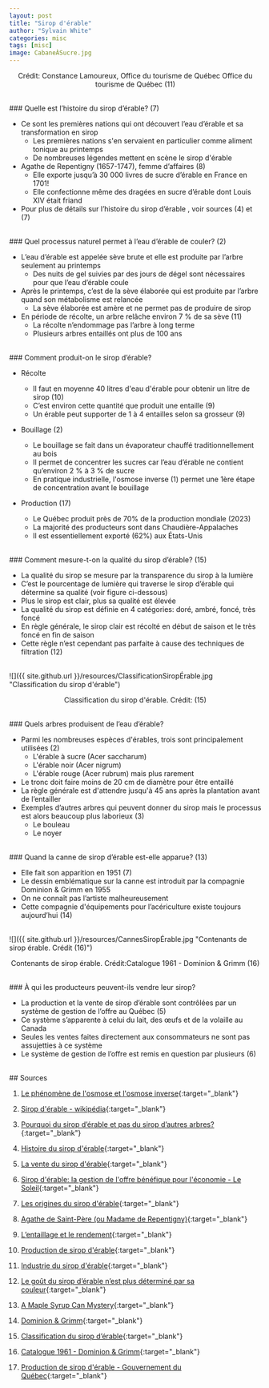```yaml
---
layout: post
title: "Sirop d'érable"
author: "Sylvain White"
categories: misc
tags: [misc]
image: CabaneÀSucre.jpg
---
```

<p style="text-align: center;">Crédit: Constance Lamoureux, Office du tourisme de Québec Office du tourisme de Québec (11)</p>

<br/>
### Quelle est l’histoire du sirop d’érable? (7)

* Ce sont les premières nations qui ont découvert l’eau d’érable et sa transformation en sirop
    * Les premières nations s'en servaient en particulier comme aliment tonique au printemps
	* De nombreuses légendes mettent en scène le sirop d'érable
* Agathe de Repentigny (1657-1747), femme d’affaires (8)
    * Elle exporte jusqu’à 30 000 livres de sucre d’érable en France en 1701!
	* Elle confectionne même des dragées en sucre d’érable dont Louis XIV était friand
* Pour plus de détails sur l’histoire du sirop d’érable , voir sources (4) et (7)

<br/>
### Quel processus naturel permet à l’eau d’érable de couler? (2)

* L’eau d’érable est appelée sève brute et elle est produite par l’arbre seulement au printemps
	* Des nuits de gel suivies par des jours de dégel sont nécessaires pour que l’eau d’érable coule
* Après le printemps, c’est de la sève élaborée qui est produite par l’arbre quand son métabolisme est relancée
	* La sève élaborée est amère et ne permet pas de produire de sirop
* En période de récolte, un arbre relâche environ 7 % de sa sève (11)
	* La récolte n’endommage pas l’arbre à long terme
	* Plusieurs arbres entaillés ont plus de 100 ans

<br/>
### Comment produit-on le sirop d’érable?

* Récolte
    * Il faut en moyenne 40 litres d'eau d'érable pour obtenir un litre de sirop (10)
    * C’est environ cette quantité que produit une entaille (9) 
    * Un érable peut supporter de 1 à 4 entailles selon sa grosseur (9)

* Bouillage (2)
    * Le bouillage se fait dans un évaporateur chauffé traditionnellement au bois
    * Il permet de concentrer les sucres car l’eau d’érable ne contient qu’environ 2 % à 3 % de sucre
    * En pratique industrielle, l'osmose inverse (1) permet une 1ère étape de concentration avant le bouillage

* Production (17)
    * Le Québec produit près de 70% de la production mondiale (2023)
    * La majorité des producteurs sont dans Chaudière-Appalaches
    * Il est essentiellement exporté (62%) aux États-Unis

<br/>
### Comment mesure-t-on la qualité du sirop d’érable? (15)

* La qualité du sirop se mesure par la transparence du sirop à la lumière
* C’est le pourcentage de lumière qui traverse le sirop d’érable qui détermine sa qualité (voir figure ci-dessous)
* Plus le sirop est clair, plus sa qualité est élevée
* La qualité du sirop est définie en 4 catégories: doré, ambré, foncé, très foncé
* En règle générale, le sirop clair est récolté en début de saison et le très foncé en fin de saison
* Cette règle n’est cependant pas parfaite à cause des techniques de filtration (12)  

<br/>
![]({{ site.github.url }}/resources/ClassificationSiropÉrable.jpg "Classification du sirop d'érable")

<p style="text-align: center;">Classification du sirop d'érable. Crédit: (15)</p>

<br/>
### Quels arbres produisent de l’eau d’érable?

* Parmi les nombreuses espèces d'érables, trois sont principalement utilisées (2)
    * L'érable à sucre (Acer saccharum)
    * L'érable noir (Acer nigrum) 
    * L'érable rouge (Acer rubrum) mais plus rarement
* Le tronc doit faire moins de 20 cm de diamètre pour être entaillé
* La règle générale est d'attendre jusqu'à 45 ans après la plantation avant de l’entailler
* Exemples d’autres arbres qui peuvent donner du sirop mais le processus est alors beaucoup plus laborieux (3)
    * Le bouleau
    * Le noyer

<br/>
### Quand la canne de sirop d’érable est-elle apparue? (13)

* Elle fait son apparition en 1951 (7)
* Le dessin emblématique sur la canne est introduit par la compagnie Dominion & Grimm en 1955
* On ne connaît pas l’artiste malheureusement
* Cette compagnie d'équipements pour l’acériculture existe toujours aujourd’hui (14)

<br/>
![]({{ site.github.url }}/resources/CannesSiropÉrable.jpg "Contenants de sirop érable. Crédit (16)")

<p style="text-align: center;">Contenants de sirop érable. Crédit:Catalogue 1961 - Dominion & Grimm (16)</p>

<br/>
### À qui les producteurs peuvent-ils vendre leur sirop?

* La production et la vente de sirop d’érable sont contrôlées par un système de gestion de l’offre au Québec (5)
* Ce système s’apparente à celui du lait, des œufs et de la volaille au Canada
* Seules les ventes faites directement aux consommateurs ne sont pas assujetties à ce système
* Le système de gestion de l’offre est remis en question par plusieurs (6)

<br/>
## Sources

1. [Le phénomène de l'osmose et l'osmose inverse](https://www.youtube.com/watch?v=IsBaWQjF2TY){:target="_blank"}

2. [Sirop d'érable - wikipédia](https://fr.wikipedia.org/wiki/Sirop_d%27%C3%A9rable){:target="_blank"}

3. [Pourquoi du sirop d’érable et pas du sirop d’autres arbres?](https://ici.radio-canada.ca/ohdio/premiere/emissions/les-annees-lumiere/segments/chronique/111998/science-sirop-erable-seve-photosynthese){:target="_blank"}

4. [Histoire du sirop d'érable](https://erableduquebec.ca/a-propos/histoire/){:target="_blank"}

5. [La vente du sirop d'érable](https://ppaq.ca/fr/vente-achat/vente-sirop-erable/){:target="_blank"}

6. [Sirop d'érable: la gestion de l'offre bénéfique pour l'économie - Le Soleil](https://www.lesoleil.com/2017/06/11/sirop-derable-la-gestion-de-loffre-benefique-pour-leconomie-d2e5af7ac1a2592e143d87fe7c72b03f/){:target="_blank"}

7. [Les origines du sirop d'érable](https://ppaq.ca/fr/sirop-erable/origines/){:target="_blank"}

8. [Agathe de Saint-Père (ou Madame de Repentigny)](https://fr.wikipedia.org/wiki/Agathe_de_Saint-P%C3%A8re){:target="_blank"}

9. [L’entaillage et le rendement](https://www.agrireseau.net/erable/documents/acer15.pdf){:target="_blank"}

10. [Production de sirop d'érable](https://scienceerable.ca/a-propos/production-erable/){:target="_blank"}

11. [Industrie du sirop d'érable](https://www.thecanadianencyclopedia.ca/fr/article/acericulture){:target="_blank"}

12. [Le goût du sirop d’érable n’est plus déterminé par sa couleur](https://ici.radio-canada.ca/ohdio/premiere/emissions/les-eclaireurs/segments/entrevue/108133/sirop-erable-stephane-guay-pastilles-gout-saveurs){:target="_blank"}

13. [A Maple Syrup Can Mystery](https://maplesyruphistory.com/2021/11/20/a-maple-syrup-can-mystery-new-discoveries-on-the-beginnings-of-the-iconic-quebec-can/){:target="_blank"}

14. [Dominion & Grimm](https://www.dominiongrimm.ca){:target="_blank"}

15. [Classification du sirop d’érable](https://www.lafermemartinette.com/categories-du-sirop-derable/){:target="_blank"}

16. [Catalogue 1961 - Dominion & Grimm](https://www.dominiongrimm.ca/DATA/VINTAGECAT/18_fr~v~catalogue-1961.pdf){:target="_blank"}

17. [Production de sirop d'érable - Gouvernement du Québec](https://www.quebec.ca/agriculture-environnement-et-ressources-naturelles/agriculture/industrie-agricole-au-quebec/productions-agricoles/production-sirop-erable-acericulture){:target="_blank"}